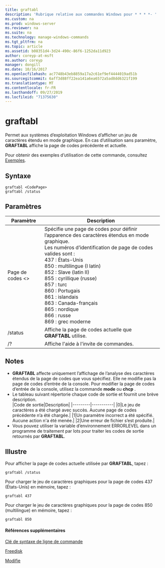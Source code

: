 ```yaml
---
title: graftabl
description: 'Rubrique relative aux commandes Windows pour * * * *- '
ms.custom: na
ms.prod: windows-server
ms.reviewer: na
ms.suite: na
ms.technology: manage-windows-commands
ms.tgt_pltfrm: na
ms.topic: article
ms.assetid: b08351d4-3d24-490c-86f6-1252da11d923
author: coreyp-at-msft
ms.author: coreyp
manager: dongill
ms.date: 10/16/2017
ms.openlocfilehash: ac7748b43eb8859a17a2c61ef9ef4444019ad51b
ms.sourcegitcommit: 6aff3d88ff22ea141a6ea6572a5ad8dd6321f199
ms.translationtype: MT
ms.contentlocale: fr-FR
ms.lasthandoff: 09/27/2019
ms.locfileid: "71375630"
---
```

# <a name="graftabl"></a>graftabl



Permet aux systèmes d’exploitation Windows d’afficher un jeu de caractères étendu en mode graphique. En cas d’utilisation sans paramètre, **GRAFTABL** affiche la page de codes précédente et actuelle.

Pour obtenir des exemples d’utilisation de cette commande, consultez [Exemples](#BKMK_examples).

## <a name="syntax"></a>Syntaxe

```
graftabl <CodePage>
graftabl /status
```

## <a name="parameters"></a>Paramètres

|Paramètre|Description|
|---------|-----------|
|Page de codes \<>|Spécifie une page de codes pour définir l’apparence des caractères étendus en mode graphique.</br>Les numéros d’identification de page de codes valides sont :</br>437 : États-Unis</br>850 : multilingue (I latin)</br>852 : Slave (latin II)</br>855 : cyrillique (russe)</br>857 : turc</br>860 : Portugais</br>861 : islandais</br>863 : Canada-français</br>865 : nordique</br>866 : russe</br>869 : grec moderne|
|/status|Affiche la page de codes actuelle que **GRAFTABL** utilise.|
|/?|Affiche l'aide à l'invite de commandes.|

## <a name="remarks"></a>Notes

-   **GRAFTABL** affecte uniquement l’affichage de l’analyse des caractères étendus de la page de codes que vous spécifiez. Elle ne modifie pas la page de codes d’entrée de la console. Pour modifier la page de codes d’entrée de la console, utilisez la commande **mode** ou **chcp** .
-   Le tableau suivant répertorie chaque code de sortie et fournit une brève description.  
    |Code de sortie|Description|
    |---------|-----------|
    |0|Le jeu de caractères a été chargé avec succès. Aucune page de codes précédente n’a été chargée.|
    |1|Un paramètre incorrect a été spécifié. Aucune action n'a été menée.|
    |2|Une erreur de fichier s’est produite.|
-   Vous pouvez utiliser la variable d’environnement ERRORLEVEL dans un programme de traitement par lots pour traiter les codes de sortie retournés par **GRAFTABL**.

## <a name="BKMK_examples"></a>Illustre

Pour afficher la page de codes actuelle utilisée par **GRAFTABL**, tapez :
```
graftabl /status
```
Pour charger le jeu de caractères graphiques pour la page de codes 437 (États-Unis) en mémoire, tapez :
```
graftabl 437
```
Pour charger le jeu de caractères graphiques pour la page de codes 850 (multilingue) en mémoire, tapez :
```
graftabl 850
```

#### <a name="additional-references"></a>Références supplémentaires

[Clé de syntaxe de ligne de commande](command-line-syntax-key.md)

[Freedisk](freedisk.md)

[Modifie](chcp.md)